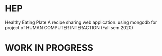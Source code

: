 # HEP

Healthy Eating Plate 
A recipe sharing web application.
using mongodb
for project of HUMAN COMPUTER INTERACTION (Fall sem 2020)

<h1>WORK IN PROGRESS</h1>


